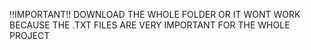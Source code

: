 !!IMPORTANT!!
DOWNLOAD THE WHOLE FOLDER OR IT WONT WORK BECAUSE THE .TXT FILES ARE VERY IMPORTANT FOR THE WHOLE PROJECT
